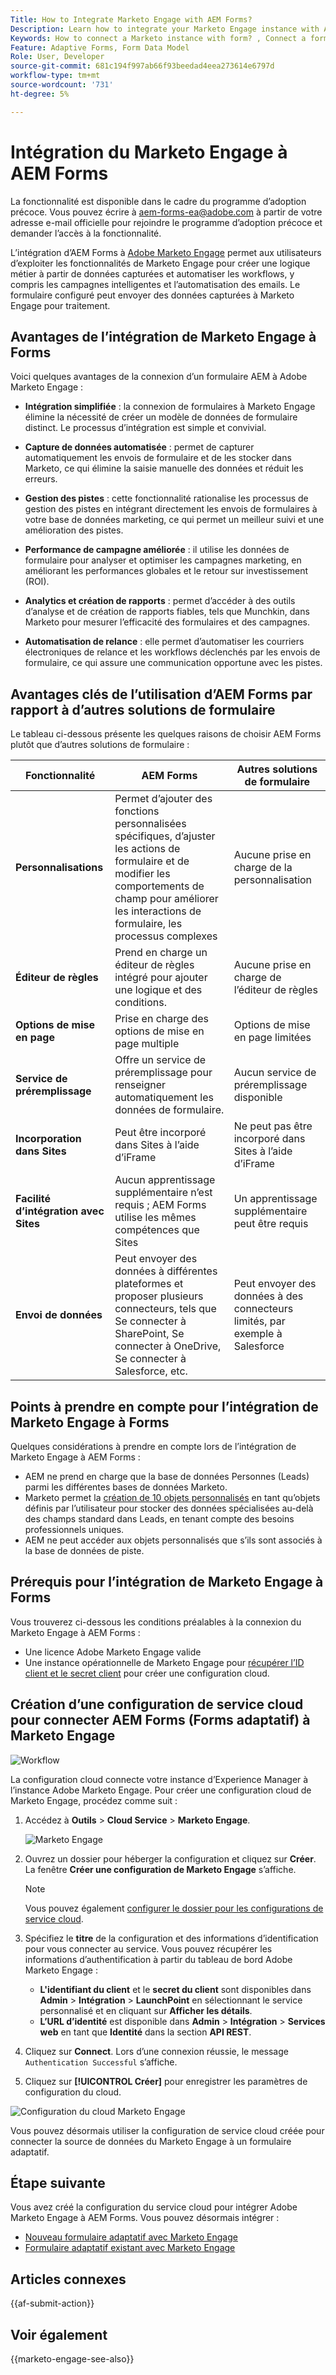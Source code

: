```yaml
---
Title: How to Integrate Marketo Engage with AEM Forms?
Description: Learn how to integrate your Marketo Engage instance with AEM Forms.
Keywords: How to connect a Marketo instance with form? , Connect a form to Marketo, Integrate a form with Marketo Engage, Integrate an Adaptive Form with a Marketo instance.
Feature: Adaptive Forms, Form Data Model
Role: User, Developer
source-git-commit: 681c194f997ab66f93beedad4eea273614e6797d
workflow-type: tm+mt
source-wordcount: '731'
ht-degree: 5%

---
```



# Intégration du Marketo Engage à AEM Forms

<span class="preview"> La fonctionnalité est disponible dans le cadre du programme d’adoption précoce. Vous pouvez écrire à aem-forms-ea@adobe.com à partir de votre adresse e-mail officielle pour rejoindre le programme d’adoption précoce et demander l’accès à la fonctionnalité. </span>

L’intégration d’AEM Forms à [Adobe Marketo Engage](https://experienceleague.adobe.com/en/docs/marketo/using/home) permet aux utilisateurs d’exploiter les fonctionnalités de Marketo Engage pour créer une logique métier à partir de données capturées et automatiser les workflows, y compris les campagnes intelligentes et l’automatisation des emails. Le formulaire configuré peut envoyer des données capturées à Marketo Engage pour traitement.

## Avantages de l’intégration de Marketo Engage à Forms

Voici quelques avantages de la connexion d’un formulaire AEM à Adobe Marketo Engage :

* **Intégration simplifiée** : la connexion de formulaires à Marketo Engage élimine la nécessité de créer un modèle de données de formulaire distinct. Le processus d’intégration est simple et convivial.
* **Capture de données automatisée** : permet de capturer automatiquement les envois de formulaire et de les stocker dans Marketo, ce qui élimine la saisie manuelle des données et réduit les erreurs.

* **Gestion des pistes** : cette fonctionnalité rationalise les processus de gestion des pistes en intégrant directement les envois de formulaires à votre base de données marketing, ce qui permet un meilleur suivi et une amélioration des pistes.

* **Performance de campagne améliorée** : il utilise les données de formulaire pour analyser et optimiser les campagnes marketing, en améliorant les performances globales et le retour sur investissement (ROI).

* **Analytics et création de rapports** : permet d’accéder à des outils d’analyse et de création de rapports fiables, tels que Munchkin, dans Marketo pour mesurer l’efficacité des formulaires et des campagnes.

* **Automatisation de relance** : elle permet d’automatiser les courriers électroniques de relance et les workflows déclenchés par les envois de formulaire, ce qui assure une communication opportune avec les pistes.

## Avantages clés de l’utilisation d’AEM Forms par rapport à d’autres solutions de formulaire

Le tableau ci-dessous présente les quelques raisons de choisir AEM Forms plutôt que d’autres solutions de formulaire :

| **Fonctionnalité** | **AEM Forms** | **Autres solutions de formulaire** |
|-------------------------------------|----------------------------------------------------------------------|-----------------------------------------------------------|
| **Personnalisations** | Permet d’ajouter des fonctions personnalisées spécifiques, d’ajuster les actions de formulaire et de modifier les comportements de champ pour améliorer les interactions de formulaire, les processus complexes | Aucune prise en charge de la personnalisation |
| **Éditeur de règles** | Prend en charge un éditeur de règles intégré pour ajouter une logique et des conditions. | Aucune prise en charge de l’éditeur de règles |
| **Options de mise en page** | Prise en charge des options de mise en page multiple | Options de mise en page limitées |
| **Service de préremplissage** | Offre un service de préremplissage pour renseigner automatiquement les données de formulaire. | Aucun service de préremplissage disponible |
| **Incorporation dans Sites** | Peut être incorporé dans Sites à l’aide d’iFrame | Ne peut pas être incorporé dans Sites à l’aide d’iFrame |
| **Facilité d’intégration avec Sites** | Aucun apprentissage supplémentaire n’est requis ; AEM Forms utilise les mêmes compétences que Sites | Un apprentissage supplémentaire peut être requis |
| **Envoi de données** | Peut envoyer des données à différentes plateformes et proposer plusieurs connecteurs, tels que Se connecter à SharePoint, Se connecter à OneDrive, Se connecter à Salesforce, etc. | Peut envoyer des données à des connecteurs limités, par exemple à Salesforce |

## Points à prendre en compte pour l’intégration de Marketo Engage à Forms

Quelques considérations à prendre en compte lors de l’intégration de Marketo Engage à AEM Forms :

* AEM ne prend en charge que la base de données Personnes (Leads) parmi les différentes bases de données Marketo.
* Marketo permet la [création de 10 objets personnalisés](https://experienceleague.adobe.com/en/docs/marketo/using/product-docs/administration/marketo-custom-objects/add-marketo-custom-object-fields) en tant qu’objets définis par l’utilisateur pour stocker des données spécialisées au-delà des champs standard dans Leads, en tenant compte des besoins professionnels uniques.
* AEM ne peut accéder aux objets personnalisés que s’ils sont associés à la base de données de piste.

## Prérequis pour l’intégration de Marketo Engage à Forms

Vous trouverez ci-dessous les conditions préalables à la connexion du Marketo Engage à AEM Forms :

* Une licence Adobe Marketo Engage valide
* Une instance opérationnelle de Marketo Engage pour [récupérer l’ID client et le secret client](https://experienceleague.adobe.com/en/docs/marketo/using/product-docs/administration/additional-integrations/create-a-custom-service-for-use-with-rest-api) pour créer une configuration cloud.

## Création d’une configuration de service cloud pour connecter AEM Forms (Forms adaptatif) à Marketo Engage

![Workflow](/help/forms/assets/workflow-marketo-1.png)

La configuration cloud connecte votre instance d’Experience Manager à l’instance Adobe Marketo Engage. Pour créer une configuration cloud de Marketo Engage, procédez comme suit :

1. Accédez à **Outils** > **Cloud Service** > **Marketo Engage**.

   ![Marketo Engage](/help/forms/assets/marketo-engage.png)

1. Ouvrez un dossier pour héberger la configuration et cliquez sur **Créer**. La fenêtre **Créer une configuration de Marketo Engage** s’affiche.

   >[!NOTE]
   >
   > Vous pouvez également [configurer le dossier pour les configurations de service cloud](/help/forms/configure-data-sources.md#configure-folder-for-cloud-service-configurations).

1. Spécifiez le **titre** de la configuration et des informations d’identification pour vous connecter au service. Vous pouvez récupérer les informations d’authentification à partir du tableau de bord Adobe Marketo Engage :
   * **L&#39;identifiant du client** et le **secret du client** sont disponibles dans **Admin** > **Intégration** > **LaunchPoint** en sélectionnant le service personnalisé et en cliquant sur **Afficher les détails**.
   * **L’URL d’identité** est disponible dans **Admin** > **Intégration** > **Services web** en tant que **Identité** dans la section **API REST**.

1. Cliquez sur **Connect**.  Lors d’une connexion réussie, le message `Authentication Successful` s’affiche.
1. Cliquez sur **[!UICONTROL Créer]** pour enregistrer les paramètres de configuration du cloud.

![Configuration du cloud Marketo Engage](/help/forms/assets/marketo-engage-cloud-configuration.png)

Vous pouvez désormais utiliser la configuration de service cloud créée pour connecter la source de données du Marketo Engage à un formulaire adaptatif.

## Étape suivante

Vous avez créé la configuration du service cloud pour intégrer Adobe Marketo Engage à AEM Forms. Vous pouvez désormais intégrer :
* [Nouveau formulaire adaptatif avec Marketo Engage](/help/forms/integrate-adaptive-form-with-marketo-engage.md)
* [Formulaire adaptatif existant avec Marketo Engage](/help/forms/use-marketo-engage-data-source-in-form.md)

## Articles connexes

{{af-submit-action}}

## Voir également

{{marketo-engage-see-also}}



